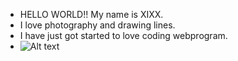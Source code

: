 - HELLO WORLD!! My name is XIXX.
- I love photography and drawing lines.
- I have just got started to love coding webprogram.
- ![Alt text](/main/monkey01.jpg)
